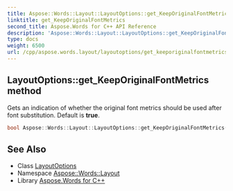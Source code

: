 ```yaml
---
title: Aspose::Words::Layout::LayoutOptions::get_KeepOriginalFontMetrics method
linktitle: get_KeepOriginalFontMetrics
second_title: Aspose.Words for C++ API Reference
description: 'Aspose::Words::Layout::LayoutOptions::get_KeepOriginalFontMetrics method. Gets an indication of whether the original font metrics should be used after font substitution. Default is true in C++.'
type: docs
weight: 6500
url: /cpp/aspose.words.layout/layoutoptions/get_keeporiginalfontmetrics/
---
```

## LayoutOptions::get_KeepOriginalFontMetrics method


Gets an indication of whether the original font metrics should be used after font substitution. Default is **true**.

```cpp
bool Aspose::Words::Layout::LayoutOptions::get_KeepOriginalFontMetrics() const
```

## See Also

* Class [LayoutOptions](../)
* Namespace [Aspose::Words::Layout](../../)
* Library [Aspose.Words for C++](../../../)
